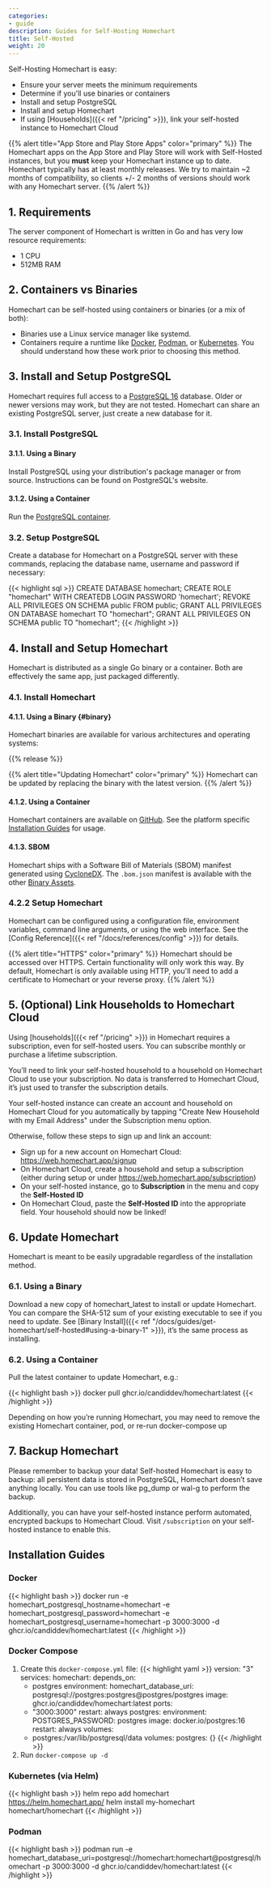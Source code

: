 ```yaml
---
categories:
- guide
description: Guides for Self-Hosting Homechart
title: Self-Hosted
weight: 20
---
```


Self-Hosting Homechart is easy:

- Ensure your server meets the minimum requirements
- Determine if you'll use binaries or containers
- Install and setup PostgreSQL
- Install and setup Homechart
- If using [Households]({{< ref "/pricing" >}}), link your self-hosted instance to Homechart Cloud

{{% alert title="App Store and Play Store Apps" color="primary" %}}
The Homechart apps on the App Store and Play Store will work with Self-Hosted instances, but you **must** keep your Homechart instance up to date.  Homechart typically has at least monthly releases.  We try to maintain ~2 months of compatibility, so clients +/- 2 months of versions should work with any Homechart server.
{{% /alert %}}

## 1. Requirements

The server component of Homechart is written in Go and has very low resource requirements:

- 1 CPU
- 512MB RAM

## 2. Containers vs Binaries

Homechart can be self-hosted using containers or binaries (or a mix of both):

- Binaries use a Linux service manager like systemd.
- Containers require a runtime like [Docker](https://docs.docker.com/get-docker/), [Podman](https://podman.io/), or [Kubernetes](https://kubernetes.io/).  You should understand how these work prior to choosing this method.

## 3. Install and Setup PostgreSQL

Homechart requires full access to a [PostgreSQL 16](https://www.postgresql.org/download/) database. Older or newer versions may work, but they are not tested.  Homechart can share an existing PostgreSQL server, just create a new database for it.

### 3.1. Install PostgreSQL

#### 3.1.1. Using a Binary

Install PostgreSQL using your distribution's package manager or from source.  Instructions can be found on PostgreSQL's website.

#### 3.1.2. Using a Container

Run the [PostgreSQL container](https://hub.docker.com/_/postgres).

### 3.2. Setup PostgreSQL

Create a database for Homechart on a PostgreSQL server with these commands, replacing the database name, username and password if necessary:

{{< highlight sql >}}
CREATE DATABASE homechart;
CREATE ROLE "homechart" WITH CREATEDB LOGIN PASSWORD 'homechart';
REVOKE ALL PRIVILEGES ON SCHEMA public FROM public;
GRANT ALL PRIVILEGES ON DATABASE homechart TO "homechart";
GRANT ALL PRIVILEGES ON SCHEMA public TO "homechart";
{{< /highlight >}}

## 4. Install and Setup Homechart

Homechart is distributed as a single Go binary or a container.  Both are effectively the same app, just packaged differently.

### 4.1. Install Homechart

#### 4.1.1. Using a Binary {#binary}

Homechart binaries are available for various architectures and operating systems:

{{% release %}}

{{% alert title="Updating Homechart" color="primary" %}}
Homechart can be updated by replacing the binary with the latest version.
{{% /alert %}}

#### 4.1.2. Using a Container

Homechart containers are available on [GitHub](https://github.com/candiddev/homechart/pkgs/container/homechart).  See the platform specific [Installation Guides](#installation-guides) for usage.

#### 4.1.3. SBOM

Homechart ships with a Software Bill of Materials (SBOM) manifest generated using [CycloneDX](https://cyclonedx.org/).  The `.bom.json` manifest is available with the other [Binary Assets](#binary).

### 4.2.2 Setup Homechart

Homechart can be configured using a configuration file, environment variables, command line arguments, or using the web interface.  See the [Config Reference]({{< ref "/docs/references/config" >}}) for details.

{{% alert title="HTTPS" color="primary" %}}
Homechart should be accessed over HTTPS.  Certain functionality will only work this way.  By default, Homechart is only available using HTTP, you'll need to add a certificate to Homechart or your reverse proxy.
{{% /alert %}}

## 5. (Optional) Link Households to Homechart Cloud

Using [households]({{< ref "/pricing" >}}) in Homechart requires a subscription, even for self-hosted users. You can subscribe monthly or purchase a lifetime subscription.

You’ll need to link your self-hosted household to a household on Homechart Cloud to use your subscription. No data is transferred to Homechart Cloud, it’s just used to transfer the subscription details.

Your self-hosted instance can create an account and household on Homechart Cloud for you automatically by tapping "Create New Household with my Email Address" under the Subscription menu option.

Otherwise, follow these steps to sign up and link an account:

- Sign up for a new account on Homechart Cloud: https://web.homechart.app/signup
- On Homechart Cloud, create a household and setup a subscription (either during setup or under https://web.homechart.app/subscription)
- On your self-hosted instance, go to **Subscription** in the menu and copy the **Self-Hosted ID**
- On Homechart Cloud, paste the **Self-Hosted ID** into the appropriate field. Your household should now be linked!

## 6. Update Homechart

Homechart is meant to be easily upgradable regardless of the installation method.

### 6.1. Using a Binary

Download a new copy of homechart_latest to install or update Homechart. You can compare the SHA-512 sum of your existing executable to see if you need to update. See [Binary Install]({{< ref "/docs/guides/get-homechart/self-hosted#using-a-binary-1" >}}), it’s the same process as installing.

### 6.2. Using a Container

Pull the latest container to update Homechart, e.g.:

{{< highlight bash >}}
docker pull ghcr.io/candiddev/homechart:latest
{{< /highlight >}}

Depending on how you’re running Homechart, you may need to remove the existing Homechart container, pod, or re-run docker-compose up

## 7. Backup Homechart

Please remember to backup your data! Self-hosted Homechart is easy to backup: all persistent data is stored in PostgreSQL, Homechart doesn’t save anything locally. You can use tools like pg_dump or wal-g to perform the backup.

Additionally, you can have your self-hosted instance perform automated, encrypted backups to Homechart Cloud. Visit `/subscription` on your self-hosted instance to enable this.

## Installation Guides

### Docker

{{< highlight bash >}}
docker run -e homechart_postgresql_hostname=homechart -e homechart_postgresql_password=homechart -e homechart_postgresql_username=homechart -p 3000:3000 -d ghcr.io/candiddev/homechart:latest
{{< /highlight >}}

### Docker Compose

1. Create this `docker-compose.yml` file:
{{< highlight yaml >}}
version: "3"
services:
  homechart:
    depends_on:
      - postgres
    environment:
      homechart_database_uri: postgresql://postgres:postgres@postgres/postgres
    image: ghcr.io/candiddev/homechart:latest
    ports:
      - "3000:3000"
    restart: always
  postgres:
    environment:
      POSTGRES_PASSWORD: postgres
    image: docker.io/postgres:16
    restart: always
    volumes:
      - postgres:/var/lib/postgresql/data
volumes:
  postgres: {}
{{< /highlight >}}
2. Run `docker-compose up -d`

### Kubernetes (via Helm)

{{< highlight bash >}}
helm repo add homechart https://helm.homechart.app/
helm install my-homechart homechart/homechart
{{< /highlight >}}

### Podman

{{< highlight bash >}}
podman run -e homechart_database_uri=postgresql://homechart:homechart@postgresql/homechart -p 3000:3000 -d ghcr.io/candiddev/homechart:latest
{{< /highlight >}}
